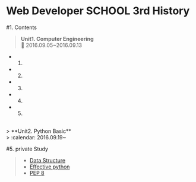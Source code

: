 # Web Developer SCHOOL 3rd History
#1. Contents
> **Unit1. Computer Engineering**<br>
> :calendar: 2016.09.05~2016.09.13
- 1.
- 2.
- 3.
- 4.
- 5.

<br>
> **Unit2. Python Basic**<br>
> :calendar: 2016.09.19~

#5. private Study<br>
>- [Data Structure](https://github.com/Stardustrain/codePractice/tree/master/dataStructure)
>- [Effective python](https://github.com/Stardustrain/codePractice)
>- [PEP 8](https://www.python.org/dev/peps/pep-0008/)